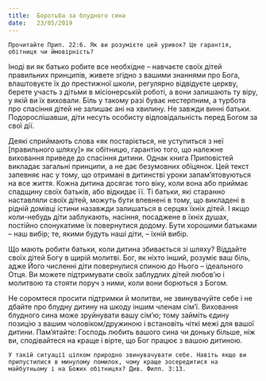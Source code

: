 ```yaml
---
title:  Боротьба за блудного сина
date:   23/05/2019
---
```


`Прочитайте Прип. 22:6. Як ви розумієте цей уривок? Це гарантія, обітниця чи ймовірність?`

Іноді ви як батько робите все необхідне – навчаєте своїх дітей правильних принципів, живете згідно з вашими знаннями про Бога, влаштовуєте їх до престижної школи, регулярно відвідуєте церкву, берете участь з дітьми в місіонерській роботі, а вони залишають ту віру, у якій ви їх виховали. Біль у такому разі буває нестерпним, а турбота про спасіння дітей не залишає ані на хвилину. Не завжди винні батьки. Подорослішавши, діти несуть особисту відповідальність перед Богом за свої дії.

Деякі сприймають слова «як постаріється, не уступиться з неї [правильного шляху]» як обітницю, гарантію того, що належне виховання приведе до спасіння дитини. Однак книга Приповістей викладає загальні принципи, а не дає безумовних обіцянок. Цей текст запевняє нас у тому, що отримані в дитинстві уроки запам’ятовуються на все життя. Кожна дитина досягає того віку, коли вона або приймає спадщину своїх батьків, або відкидає її. Ті батьки, які старанно наставляли своїх дітей, можуть бути впевнені в тому, що викладені в рідній домівці істини назавжди залишаться в серцях їхніх дітей. І якщо коли-небудь діти заблукають, насіння, посаджене в їхніх душах, постійно спонукатиме їх повернутися додому. Бути хорошими батьками – наш вибір; те, якими будуть наші діти, – їхній вибір.

Що мають робити батьки, коли дитина збивається зі шляху? Віддайте своїх дітей Богу в щирій молитві. Бог, як ніхто інший, розуміє ваш біль, адже Його численні діти повернулися спиною до Нього – ідеального Отця. Ви можете підтримувати своїх заблудлих дітей любов’ю і молитвою та стояти поруч з ними, коли вони борються з Богом.

Не соромтеся просити підтримки й молитви, не звинувачуйте себе і не дбайте про блудну дитину на шкоду іншим членам сім’ї. Виховання блудного сина може зруйнувати вашу сім’ю; тому займіть єдину позицію з вашим чоловіком/дружиною і встановіть чіткі межі для вашої дитини. Пам’ятайте: Господь любить вашого сина чи доньку більше, ніж ви, сподівайтеся на краще і вірте, що Бог працює з вашою дитиною.

`У такій ситуації цілком природно звинувачувати себе. Навіть якщо ви припустилися в минулому помилок, чому краще зосередитися на майбутньому і на Божих обітницях? Див. Филп. 3:13.`